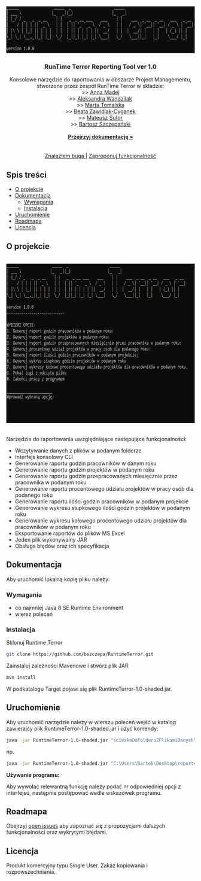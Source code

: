 

<!-- PROJECT SHIELDS -->
<!--
*** I'm using markdown "reference style" links for readability.
*** Reference links are enclosed in brackets [ ] instead of parentheses ( ).
*** See the bottom of this document for the declaration of the reference variables
*** for contributors-url, forks-url, etc. This is an optional, concise syntax you may use.
*** https://www.markdownguide.org/basic-syntax/#reference-style-links
-->


<!-- PROJECT LOGO -->
<br />
<p align="center">
  <a href="https://github.com/bszczepa/RuntimeTerror">
    <img src="images/logo.png" alt="Logo" width="700" height="125">
  </a>

  <h3 align="center">RunTime Terror Reporting Tool ver 1.0</h3>

  <p align="center">
    Konsolowe narzędzie do raportowania w obszarze Project Managementu, stworzone przez zespół RunTime Terror w składzie:
    <br /> >> <a href="https://github.com/AnnaMadej"> Anna Madej </a>
    <br /> >> <a href="https://github.com/sloppysheep"> Aleksandra Wandzilak </a>
    <br /> >> <a href="https://github.com/martatomalska"> Marta Tomalska </a>
    <br /> >> <a href="https://github.com/zawibe"> Beata Zawidlak-Cyganek </a>
    <br /> >> <a href="https://github.com/mateuszsutor"> Mateusz Sutor </a>
    <br /> >> <a href="https://github.com/bszczepa"> Bartosz Szczepański </a>
    <br/> 
    <br />
    <a href="https://github.com/bszczepa/RuntimeTerror"><strong>Przejrzyj dokumentację »</strong></a>
    <br />
    <br />
    <br/>
    <a href="https://github.com/bszczepa/RuntimeTerror/issues">Znalazłem buga </a>
    |
    <a href="https://github.com/bszczepa/RuntimeTerror/issues">Zaproponuj funkcjonalność </a>
  </p>
</p>



<!-- TABLE OF CONTENTS -->
## Spis treści

* [O projekcie](#o-projekcie)
* [Dokumentacja](#dokumentacja)
  * [Wymagania](#wymagania)
  * [Instalacja](#instalacja)
* [Uruchomienie](#uruchomienie)
* [Roadmapa](#roadmapa)
* [Licencja](#licencja)


<!-- ABOUT THE PROJECT -->
## O projekcie

   <br />
  <a href="https://github.com/bszczepa/RuntimeTerror">
    <img src="images/interface.png" alt="Interface" width="733" height="426">
  </a>
   <br />
   <br />
   
Narzędzie do raportowania uwzględniające następujące funkcjonalności:
 - Wczytywanie danych z plików w podanym folderze
 - Interfejs konsolowy CLI
 - Generowanie raportu godzin pracowników w danym roku
 - Generowanie raportu godzin projektów w podanym roku
 - Generowanie raportu godzin przepracowanych miesięcznie przez pracownika w podanym roku
 - Generowanie raportu procentowego udziału projektów w pracy osób dla podanego roku
 - Generowanie raportu ilości godzin pracowników w podanym projekcie
 - Generowanie wykresu słupkowego ilości godzin projektów w podanym roku
 - Generowanie wykresu kołowego procentowego udziału projektów dla pracowników w podanym roku
 - Eksportowanie raportów do plików MS Excel
 - Jeden plik wykonywalny JAR
 - Obsługa błędów oraz ich specyfikacja

<!-- GETTING STARTED -->
## Dokumentacja

Aby uruchomić lokalną kopię pliku należy:

### Wymagania

- co najmniej Java 8 SE Runtime Environment
- wiersz poleceń

### Instalacja

Sklonuj Runtime Terror
```sh
git clone https://github.com/bszczepa/RuntimeTerror.git
```
 Zainstaluj zależności Mavenowe i stwórz plik JAR
```sh
mvn install
```
W podkatalogu Target pojawi się plik RuntimeTerror-1.0-shaded.jar.


<!-- USAGE EXAMPLES -->
## Uruchomienie

Aby uruchomić narzędzie należy w wierszu poleceń wejść w katalog zawierajćy plik RuntimeTerror-1.0-shaded.jar 
i użyć komendy:

```sh
java -jar RuntimeTerror-1.0-shaded.jar "ścieżkaDoFolderuZPlikamiDanych"
```
np. 
```sh
java -jar RuntimeTerror-1.0-shaded.jar "C:\Users\Bartek\Desktop\reporter-dane2"
```
<strong>Używanie programu:</strong>

Aby wywołać relewantną funkcję należy podać nr odpowiedniej opcji z interfejsu, następnie postępować wedle wskazówek programu. 


<!-- ROADMAP -->
## Roadmapa

Obejrzyj [open issues](https://github.com/bszczepa/RuntimeTerror/issues)  aby zapoznać się z propozycjami dalszych funkcjonalności oraz wykrytymi błędami.


<!-- LICENSE -->
## Licencja

Produkt komercyjny typu Single User. Zakaz kopiowania i rozpowszechniania. 



<!-- MARKDOWN LINKS & IMAGES -->
<!-- https://www.markdownguide.org/basic-syntax/#reference-style-links -->
[contributors-shield]: https://img.shields.io/github/contributors/othneildrew/Best-README-Template.svg?style=flat-square
[contributors-url]: https://github.com/othneildrew/Best-README-Template/graphs/contributors
[forks-shield]: https://img.shields.io/github/forks/othneildrew/Best-README-Template.svg?style=flat-square
[forks-url]: https://github.com/othneildrew/Best-README-Template/network/members
[stars-shield]: https://img.shields.io/github/stars/othneildrew/Best-README-Template.svg?style=flat-square
[stars-url]: https://github.com/othneildrew/Best-README-Template/stargazers
[issues-shield]: https://img.shields.io/github/issues/othneildrew/Best-README-Template.svg?style=flat-square
[issues-url]: https://github.com/othneildrew/Best-README-Template/issues
[license-shield]: https://img.shields.io/github/license/othneildrew/Best-README-Template.svg?style=flat-square
[license-url]: https://github.com/othneildrew/Best-README-Template/blob/master/LICENSE.txt
[linkedin-shield]: https://img.shields.io/badge/-LinkedIn-black.svg?style=flat-square&logo=linkedin&colorB=555
[linkedin-url]: https://linkedin.com/in/othneildrew
[product-screenshot]: images/screenshot.png